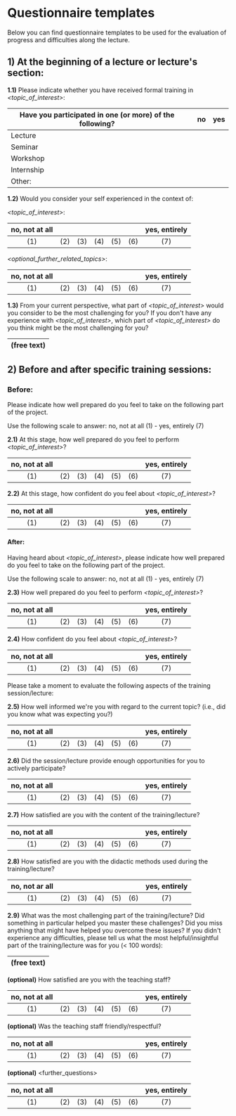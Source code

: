 # Questionnaire templates

Below you can find questionnaire templates to be used for the evaluation of
progress and difficulties along the lecture.

## 1) At the beginning of a lecture or lecture's section:

**1.1)** Please indicate whether you have received formal training in
*<topic_of_interest>*:

| Have you participated in one (or more) of the following?|   |no |yes| 
|---------------------------------------------------------|---|---|---|
| Lecture                                                 |   |   |   |
| Seminar                                                 |   |   |   |
| Workshop                                                |   |   |   |
| Internship                                              |   |   |   |
| Other:                                                  |   |   |   |

**1.2)** Would you consider your self experienced in the context of:

*<topic_of_interest>*:

| **no, not at all** |     |     |     |     |     | **yes, entirely** |
|:------------------:|-----|-----|-----|-----|-----|:-----------------:|
| (1)                | (2) | (3) | (4) | (5) | (6) | (7)               |

*<optional_further_related_topics>*:

| **no, not at all** |     |     |     |     |     | **yes, entirely** |
|:------------------:|-----|-----|-----|-----|-----|:-----------------:|
| (1)                | (2) | (3) | (4) | (5) | (6) | (7)               |


**1.3)** From your current perspective, what part of *<topic_of_interest>*
would you consider to be the most challenging for you? If you don't have any
experience with *<topic_of_interest>*, which part of *<topic_of_interest>* 
do you think might be the most challenging for you?

| **(free text)** |
|:---------------:|

## 2) Before and after specific training sessions:

### Before:

Please indicate how well prepared do you feel to take on the following part of
the project.

Use the following scale to answer: no, not at all (1) - yes, entirely (7)

**2.1)** At this stage, how well prepared do you feel to perform
*<topic_of_interest>*?

| **no, not at all** |     |     |     |     |     | **yes, entirely** |
|:------------------:|-----|-----|-----|-----|-----|:-----------------:|
| (1)                | (2) | (3) | (4) | (5) | (6) | (7)               |

**2.2)** At this stage, how confident do you feel about *<topic_of_interest>*?

| **no, not at all** |     |     |     |     |     | **yes, entirely** |
|:------------------:|-----|-----|-----|-----|-----|:-----------------:|
| (1)                | (2) | (3) | (4) | (5) | (6) | (7)               |  


#### After:

Having heard about *<topic_of_interest>*, please indicate how well prepared do 
you feel to take on the following part of the project.

Use the following scale to answer: no, not at all (1) - yes, entirely (7)

**2.3)** How well prepared do you feel to perform *<topic_of_interest>*?

| **no, not at all** |     |     |     |     |     | **yes, entirely** |
|:------------------:|-----|-----|-----|-----|-----|:-----------------:|
| (1)                | (2) | (3) | (4) | (5) | (6) | (7)               |

**2.4)** How confident do you feel about *<topic_of_interest>*?

| **no, not at all** |     |     |     |     |     | **yes, entirely** |
|:------------------:|-----|-----|-----|-----|-----|:-----------------:|
| (1)                | (2) | (3) | (4) | (5) | (6) | (7)               |
    
Please take a moment to evaluate the following aspects of the
training session/lecture:

**2.5)** How well informed we're you with regard to the current topic? (i.e.,
did you know what was expecting you?)

| **no, not at all** |     |     |     |     |     | **yes, entirely** |
|:------------------:|-----|-----|-----|-----|-----|:-----------------:|
| (1)                | (2) | (3) | (4) | (5) | (6) | (7)               |

**2.6)** Did the session/lecture provide enough opportunities for you to
actively participate?

| **no, not at all** |     |     |     |     |     | **yes, entirely** |
|:------------------:|-----|-----|-----|-----|-----|:-----------------:|
| (1)                | (2) | (3) | (4) | (5) | (6) | (7)               |

**2.7)** How satisfied are you with the content of the training/lecture?

| **no, not at all** |     |     |     |     |     | **yes, entirely** |
|:------------------:|-----|-----|-----|-----|-----|:-----------------:|
| (1)                | (2) | (3) | (4) | (5) | (6) | (7)               |

**2.8)** How satisfied are you with the didactic methods used during
the training/lecture?

| **no, not ar all** |     |     |     |     |     | **yes, entirely** |
|:------------------:|-----|-----|-----|-----|-----|:-----------------:|
| (1)                | (2) | (3) | (4) | (5) | (6) | (7)               |

**2.9)** What was the most challenging part of the training/lecture?
Did something in particular helped you master these challenges? Did you
miss anything that might have helped you overcome these issues? If you
didn't experience any difficulties, please tell us what the most 
helpful/insightful part of the training/lecture was for you (< 100 words):

| **(free text)** |
|:---------------:|

**(optional)** How satisfied are you with the teaching staff?

| **no, not at all** |     |     |     |     |     | **yes, entirely** |
|:------------------:|-----|-----|-----|-----|-----|:-----------------:|
| (1)                | (2) | (3) | (4) | (5) | (6) | (7)               |

**(optional)** Was the teaching staff friendly/respectful?

| **no, not at all** |     |     |     |     |     | **yes, entirely** |
|:------------------:|-----|-----|-----|-----|-----|:-----------------:|
| (1)                | (2) | (3) | (4) | (5) | (6) | (7)               |

**(optional)** <further_questions>

| **no, not at all** |     |     |     |     |     | **yes, entirely** |
|:------------------:|-----|-----|-----|-----|-----|:-----------------:|
| (1)                | (2) | (3) | (4) | (5) | (6) | (7)               |
